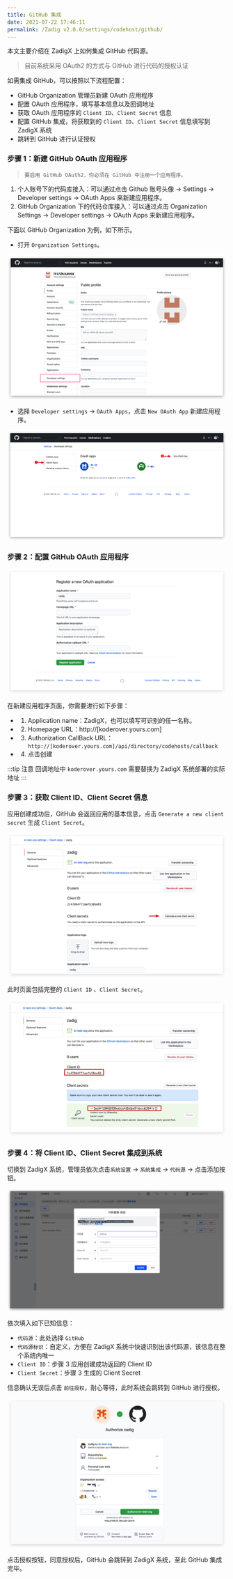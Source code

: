 ```yaml
---
title: GitHub 集成
date: 2021-07-22 17:46:11
permalink: /Zadig v2.0.0/settings/codehost/github/
---
```


本文主要介绍在 ZadigX 上如何集成 GitHub 代码源。

> 目前系统采用 OAuth2 的方式与 GitHub 进行代码的授权认证

如需集成 GitHub，可以按照以下流程配置：

- GitHub Organization 管理员新建 OAuth 应用程序
- 配置 OAuth 应用程序，填写基本信息以及回调地址
- 获取 OAuth 应用程序的 `Client ID`、`Client Secret` 信息
- 配置 GitHub 集成，将获取到的 `Client ID`、`Client Secret` 信息填写到 ZadigX 系统
- 跳转到 GitHub 进行认证授权

### 步骤 1：新建 GitHub OAuth 应用程序

> `要启用 GitHub OAuth2，你必须在 GitHub 中注册一个应用程序。`

1. 个人账号下的代码库接入：可以通过点击 Github 账号头像 -> Settings -> Developer settings -> OAuth Apps 来新建应用程序。
2. GitHub Organization 下的代码仓库接入：可以通过点击 Organization Settings -> Developer settings -> OAuth Apps 来新建应用程序。

下面以 GitHub Organization 为例，如下所示。

- 打开 `Organization Settings`。

![github](../../../../_images/github.png)

- 选择 `Developer settings` -> `OAuth Apps`，点击 `New OAuth App` 新建应用程序。

![github](../../../../_images/github1.png)

### 步骤 2：配置 GitHub OAuth 应用程序

![github](../../../../_images/github2.png)

在新建应用程序页面，你需要进行如下步骤：

- 1. Application name：ZadigX，也可以填写可识别的任一名称。
- 2. Homepage URL：http://[koderover.yours.com]
- 3. Authorization CallBack URL： `http://[koderover.yours.com]/api/directory/codehosts/callback`
- 4. 点击创建

:::tip 注意
回调地址中 `koderover.yours.com` 需要替换为 ZadigX 系统部署的实际地址
:::

### 步骤 3：获取 Client ID、Client Secret 信息

应用创建成功后，GitHub 会返回应用的基本信息，点击 `Generate a new client secret` 生成 `Client Secret`。

![github](../../../../_images/github3.png)

此时页面包括完整的 `Client ID` 、`Client Secret`。

![github](../../../../_images/github4.png)

### 步骤 4：将 Client ID、Client Secret 集成到系统

切换到 ZadigX 系统，管理员依次点击`系统设置` -> `系统集成` -> `代码源` -> 点击添加按钮。

![github](../../../../_images/github5.png)

依次填入如下已知信息：

- `代码源`：此处选择 `GitHub`
- `代码源标识`：自定义，方便在 ZadigX 系统中快速识别出该代码源，该信息在整个系统内唯一
- `Client ID`：步骤 3 应用创建成功返回的 Client ID
- `Client Secret`：步骤 3 生成的 Client Secret

信息确认无误后点击 `前往授权`，耐心等待，此时系统会跳转到 GitHub 进行授权。

![github](../../../../_images/github6.png)

点击授权按钮，同意授权后，GitHub 会跳转到 ZadigX 系统，至此 GitHub 集成完毕。
